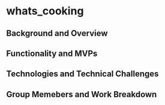 # whats_cooking

## Background and Overview

## Functionality and MVPs

## Technologies and Technical Challenges

## Group Memebers and Work Breakdown
